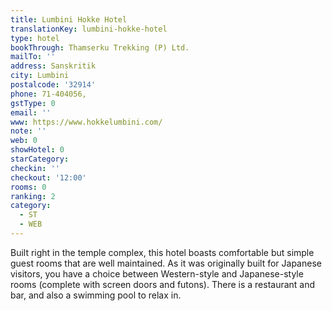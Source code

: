 ```yaml
---
title: Lumbini Hokke Hotel
translationKey: lumbini-hokke-hotel
type: hotel
bookThrough: Thamserku Trekking (P) Ltd.
mailTo: ''
address: Sanskritik
city: Lumbini
postalcode: '32914'
phone: 71-404056,
gstType: 0
email: ''
www: https://www.hokkelumbini.com/
note: ''
web: 0
showHotel: 0
starCategory: 
checkin: ''
checkout: '12:00'
rooms: 0
ranking: 2
category:
  - ST
  - WEB
---
```





Built right in the temple complex, this hotel boasts comfortable but simple guest rooms that are well maintained. As it was originally built for Japanese visitors, you have a choice between Western-style and Japanese-style rooms (complete with screen doors and futons). There is a restaurant and bar, and also a swimming pool to relax in.